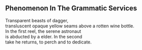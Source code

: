 Phenomenon In The Grammatic Services
------------------------------------
Transparent beasts of dagger,  
transluscent opaque yellow seams above a rotten wine bottle.  
In the first reel, the serene astronaut  
is abducted by a elder. In the second  
take he returns, to perch and to dedicate.  
